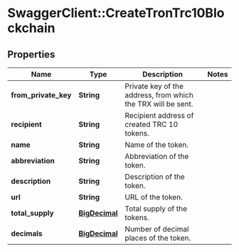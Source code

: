 # SwaggerClient::CreateTronTrc10Blockchain

## Properties
Name | Type | Description | Notes
------------ | ------------- | ------------- | -------------
**from_private_key** | **String** | Private key of the address, from which the TRX will be sent. | 
**recipient** | **String** | Recipient address of created TRC 10 tokens. | 
**name** | **String** | Name of the token. | 
**abbreviation** | **String** | Abbreviation of the token. | 
**description** | **String** | Description of the token. | 
**url** | **String** | URL of the token. | 
**total_supply** | [**BigDecimal**](BigDecimal.md) | Total supply of the tokens. | 
**decimals** | [**BigDecimal**](BigDecimal.md) | Number of decimal places of the token. | 

